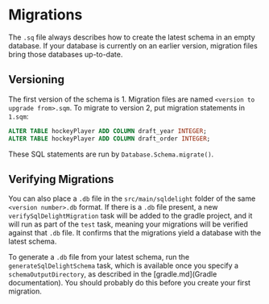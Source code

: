 # Migrations

The `.sq` file always describes how to create the latest schema in an empty database. If your database is currently on an earlier version, migration files bring those databases up-to-date. 

## Versioning

The first version of the schema is 1. Migration files are named `<version to upgrade from>.sqm`. To migrate to version 2, put migration statements in `1.sqm`:

```sql
ALTER TABLE hockeyPlayer ADD COLUMN draft_year INTEGER;
ALTER TABLE hockeyPlayer ADD COLUMN draft_order INTEGER;
```

These SQL statements are run by `Database.Schema.migrate()`.

## Verifying Migrations

You can also place a `.db` file in the `src/main/sqldelight` folder of the same `<version number>.db` format. If there is a `.db` file present, a new `verifySqlDelightMigration` task will be added to the gradle project, and it will run as part of the `test` task, meaning your migrations will be verified against that `.db` file. It confirms that the migrations yield a database with the latest schema.

To generate a `.db` file from your latest schema, run the `generateSqlDelightSchema` task, which is available once you specify a `schemaOutputDirectory`, as described in the [gradle.md](Gradle documentation). You should probably do this before you create your first migration.
